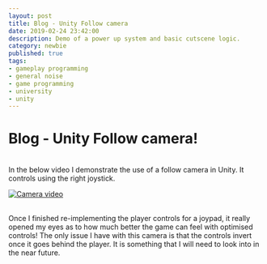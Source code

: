 ```yaml
---
layout: post
title: Blog - Unity Follow camera
date: 2019-02-24 23:42:00
description: Demo of a power up system and basic cutscene logic.
category: newbie
published: true
tags: 
- gameplay programming
- general noise
- game programming
- university
- unity
---
```


<h1> Blog - Unity Follow camera! </h1>
<br>
In the below video I demonstrate the use of a follow camera in Unity. It controls using the right joystick.

[![Camera video](http://img.youtube.com/vi/g5zNsRblmcs/0.jpg)](https://youtu.be/WFTh8L-JvWM "Unity Gameplay Programming - Follow Camera")

<br>
Once I finished re-implementing the player controls for a joypad, it really opened my eyes as to how much better the game can feel with optimised controls!
The only issue I have with this camera is that the controls invert once it goes behind the player. It is something that I will need to look into in the near future.

